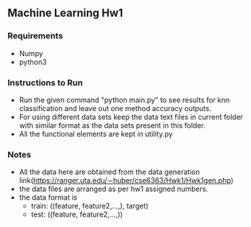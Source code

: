 ## Machine Learning Hw1

### Requirements
- Numpy
- python3

### Instructions to Run
- Run the given command "python main.py" to see results for knn classification and leave out one method accuracy outputs.
- For using different data sets keep the data text files in current folder with similar format as the data sets present in this folder.
- All the functional elements are kept in utility.py

### Notes
- All the data here are obtained from the data generation link(https://ranger.uta.edu/∼huber/cse6363/Hwk1/Hwk1gen.php)
- the data files are arranged as per hw1 assigned numbers.
- the data format is
	- train: ((feature, feature2,...,), target)
	- test: ((feature, feature2,...,))
